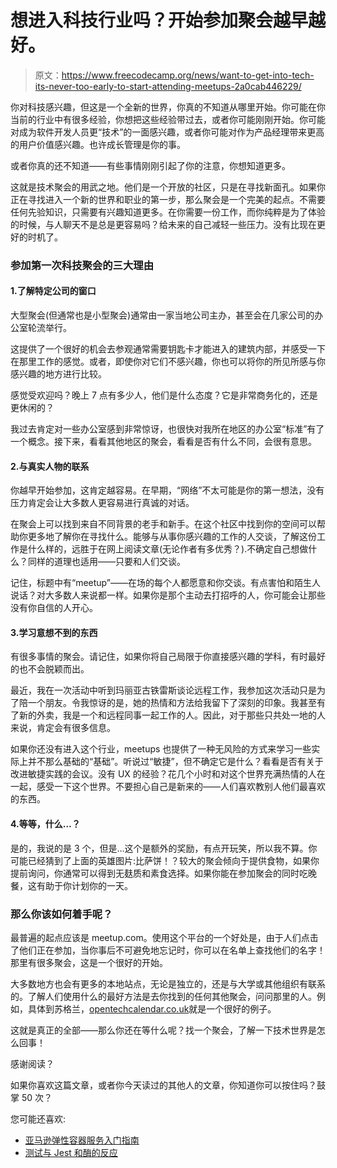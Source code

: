 # 想进入科技行业吗？开始参加聚会越早越好。

> 原文：<https://www.freecodecamp.org/news/want-to-get-into-tech-its-never-too-early-to-start-attending-meetups-2a0cab446229/>

你对科技感兴趣，但这是一个全新的世界，你真的不知道从哪里开始。你可能在你当前的行业中有很多经验，你想把这些经验带过去，或者你可能刚刚开始。你可能对成为软件开发人员更“技术”的一面感兴趣，或者你可能对作为产品经理带来更高的用户价值感兴趣。也许成长管理是你的事。

或者你真的还不知道——有些事情刚刚引起了你的注意，你想知道更多。

这就是技术聚会的用武之地。他们是一个开放的社区，只是在寻找新面孔。如果你正在寻找进入一个新的世界和职业的第一步，那么聚会是一个完美的起点。不需要任何先验知识，只需要有兴趣知道更多。在你需要一份工作，而你纯粹是为了体验的时候，与人聊天不是总是更容易吗？给未来的自己减轻一些压力。没有比现在更好的时机了。

### 参加第一次科技聚会的三大理由

#### 1.了解特定公司的窗口

大型聚会(但通常也是小型聚会)通常由一家当地公司主办，甚至会在几家公司的办公室轮流举行。

这提供了一个很好的机会去参观通常需要钥匙卡才能进入的建筑内部，并感受一下在那里工作的感觉。或者，即使你对它们不感兴趣，你也可以将你的所见所感与你感兴趣的地方进行比较。

感觉受欢迎吗？晚上 7 点有多少人，他们是什么态度？它是非常商务化的，还是更休闲的？

我过去肯定对一些办公室感到非常惊讶，也很快对我所在地区的办公室“标准”有了一个概念。接下来，看看其他地区的聚会，看看是否有什么不同，会很有意思。

#### 2.与真实人物的联系

你越早开始参加，这肯定越容易。在早期，“网络”不太可能是你的第一想法，没有压力肯定会让大多数人更容易进行真诚的对话。

在聚会上可以找到来自不同背景的老手和新手。在这个社区中找到你的空间可以帮助你更多地了解你在寻找什么。能够与从事你感兴趣的工作的人交谈，了解这份工作是什么样的，远胜于在网上阅读文章(无论作者有多优秀？).不确定自己想做什么？同样的道理也适用——只要和人们交谈。

记住，标题中有“meetup”——在场的每个人都愿意和你交谈。有点害怕和陌生人说话？对大多数人来说都一样。如果你是那个主动去打招呼的人，你可能会让那些没有你自信的人开心。

#### 3.学习意想不到的东西

有很多事情的聚会。请记住，如果你将自己局限于你直接感兴趣的学科，有时最好的也不会脱颖而出。

最近，我在一次活动中听到玛丽亚古铁雷斯谈论远程工作，我参加这次活动只是为了陪一个朋友。令我惊讶的是，她的热情和方法给我留下了深刻的印象。我甚至有了新的外卖，我是一个和远程同事一起工作的人。因此，对于那些只共处一地的人来说，肯定会有很多信息。

如果你还没有进入这个行业，meetups 也提供了一种无风险的方式来学习一些实际上并不那么基础的“基础”。听说过“敏捷”，但不确定它是什么？看看是否有关于改进敏捷实践的会议。没有 UX 的经验？花几个小时和对这个世界充满热情的人在一起，感受一下这个世界。不要担心自己是新来的——人们喜欢教别人他们最喜欢的东西。

#### 4.等等，什么…？

是的，我说的是 3 个，但是…这个是额外的奖励，有点开玩笑，所以我不算。你可能已经猜到了上面的英雄图片:比萨饼！？较大的聚会倾向于提供食物，如果你提前询问，你通常可以得到无麸质和素食选择。如果你能在参加聚会的同时吃晚餐，这有助于你计划你的一天。

### 那么你该如何着手呢？

最普遍的起点应该是 meetup.com。使用这个平台的一个好处是，由于人们点击了他们正在参加，当你事后不可避免地忘记时，你可以在名单上查找他们的名字！那里有很多聚会，这是一个很好的开始。

大多数地方也会有更多的本地站点，无论是独立的，还是与大学或其他组织有联系的。了解人们使用什么的最好方法是去你找到的任何其他聚会，问问那里的人。例如，具体到苏格兰，[opentechcalendar.co.uk](https://opentechcalendar.co.uk/area/62-edinburgh/calendar?)就是一个很好的例子。

这就是真正的全部——那么你还在等什么呢？找一个聚会，了解一下技术世界是怎么回事！

感谢阅读？

如果你喜欢这篇文章，或者你今天读过的其他人的文章，你知道你可以按住吗？鼓掌 50 次？

您可能还喜欢:

*   [亚马逊弹性容器服务入门指南](https://medium.freecodecamp.org/amazon-ecs-terms-and-architecture-807d8c4960fd)
*   [测试与 Jest 和酶的反应](https://medium.com/@dfrase/testing-react-with-jest-and-enzyme-20505fec4675)